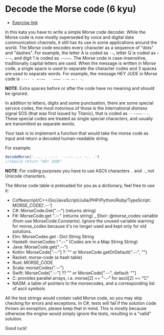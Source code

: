 # Decode the Morse code (6 kyu)

- [Exercise link](https://www.codewars.com/kata/54b724efac3d5402db00065e)

In this kata you have to write a simple Morse code decoder. While the Morse code is now mostly superseded by voice and digital data communication channels, it still has its use in some applications around the world.
The Morse code encodes every character as a sequence of "dots" and "dashes". For example, the letter A is coded as `·−`, letter Q is coded as `−−·−`, and digit 1 is coded as `·−−−−`. The Morse code is case-insensitive, traditionally capital letters are used. When the message is written in Morse code, a single space is used to separate the character codes and 3 spaces are used to separate words. For example, the message HEY JUDE in Morse code is `···· · −·−−   ·−−− ··− −·· ·`.

**NOTE**: Extra spaces before or after the code have no meaning and should be ignored.

In addition to letters, digits and some punctuation, there are some special service codes, the most notorious of those is the international distress signal SOS (that was first issued by Titanic), that is coded as `···−−−···`. These special codes are treated as single special characters, and usually are transmitted as separate words.

Your task is to implement a function that would take the morse code as input and return a decoded human-readable string.

For example:

```javascript
decodeMorse('.... . -.--   .--- ..- -.. .')
//should return "HEY JUDE"
```

**NOTE**: For coding purposes you have to use ASCII characters `.` and `-`, not Unicode characters.

The Morse code table is preloaded for you as a dictionary, feel free to use it:

- Coffeescript/C++/Go/JavaScript/Julia/PHP/Python/Ruby/TypeScript: MORSE_CODE['.--']
- C#: MorseCode.Get(".--") (returns string)
- F#: MorseCode.get ".--" (returns string)
_ Elixir: @morse_codes variable (from use MorseCode.Constants). Ignore the unused variable warning for morse_codes because it's no longer used and kept only for old solutions.
- Elm: MorseCodes.get : Dict String String
- Haskell: morseCodes ! ".--" (Codes are in a Map String String)
- Java: MorseCode.get(".--")
- Kotlin: MorseCode[".--"] ?: "" or MorseCode.getOrDefault(".--", "")
- Racket: morse-code (a hash table)
- Rust: MORSE_CODE
- Scala: morseCodes(".--")
- Swift: MorseCode[".--"] ?? "" or MorseCode[".--", default: ""]
- C: provides parallel arrays, i.e. morse[2] == "-.-" for ascii[2] == "C"
- NASM: a table of pointers to the morsecodes, and a corresponding list of ascii symbols

All the test strings would contain valid Morse code, so you may skip checking for errors and exceptions. In C#, tests will fail if the solution code throws an exception, please keep that in mind. This is mostly because otherwise the engine would simply ignore the tests, resulting in a "valid" solution.

Good luck!


